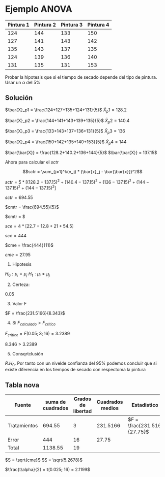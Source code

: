 # Ejemplo ANOVA

| Pintura 1 | Pintura 2 | Pintura 3 | Pintura 4 |
| --------- | --------- | --------- | --------- |
| 124       | 144       | 133       | 150       |
| 127       | 141       | 143       | 142       |
| 135       | 143       | 137       | 135       |
| 124       | 139       | 136       | 140       |
| 131       | 135       | 131       | 153       |

Probar la hipotesis que si el tiempo de secado depende del tipo de pintura. Usar un $\alpha$ del $5\%$

## Solución

$\bar{X}_p1 = \frac{124+127+135+124+131}{5}$
$\bar{X}_p1 = 128.2$

$\bar{X}_p2 = \frac{144+141+143+139+135}{5}$
$\bar{X}_p2 = 140.4$

$\bar{X}_p3 = \frac{133+143+137+136+131}{5}$
$\bar{X}_p3 = 136$

$\bar{X}_p4 = \frac{150+142+135+140+153}{5}$
$\bar{X}_p4 = 144$

$\bar{\bar{X}} = \frac{128.2+140.2+136+144}{5}$
$\bar{\bar{X}} = 137.15$

Ahora para calcular el $sctr$

$$sctr = \sum_{j=1}^k(n_j) * (\bar{x}_j - \bar{\bar{x}})^2$$

$sctr = 5*[(128.2 - 137.15)^2 + (140.4 - 137.15)^2 + (136 - 137.15)^2 + (144 - 137.15)^2 + (144 - 137.15)^2]$

$sctr = 694.55$

$cmtr = \frac{694.55}{5}$

$cmtr = $

$sce = 4 * [22.7+12.8+21+54.5]$

$sce = 444$

$cme = \frac{444}{11}$

$cme = 27.95$

1. Hipotesis

$H_0: \mu_i = \mu_j$
$H_1: \mu_i \neq \mu_j$

2. Certeza:

$0.05$

3. Valor F

$F = \frac{231.5166}{8.343}$

4. Si $F_{calculado} \gt F_{critico}$

$F_{critico} = F(0.05; 3; 16) = 3.2389$

$8.346 \gt 3.2389$

5. Consqrtclusión

$R.H_0$. Por tanto con un nivelde confianza del 95% podemos concluir que si existe diferencia en los tiempos de secado con respectoma la pintura

## Tabla nova

| Fuente       | suma de cuadrados | Grados de libertad | Cuadrados medios | Estadistico F                | F crititco | Valor P |
| ------------ | ----------------- | ------------------ | ---------------- | ---------------------------- | ---------- | ------- |
| Tratamientos | 694.55            | 3                  | 231.5166         | $F = \frac{231.5166}{27.75}$ | 3.2389     | 0.01442 |
| Error        | 444               | 16                 | 27.75            |                              |            |         |
| Total        | 1138.55           | 19                 |                  |                              |            |         |

$S = \sqrt{cme}$
$S = \sqrt{5.2678}$

$\frac{t\alpha}{2} = t(0.025; 16) = 2.1199$